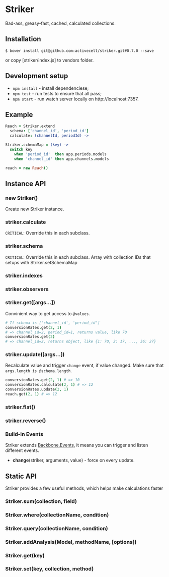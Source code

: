 # Striker

  Bad-ass, greasy-fast, cached, calculated collections.

## Installation

    $ bower install git@github.com:activecell/striker.git#0.7.0 --save

  or copy [striker/index.js] to vendors folder.

## Development setup

  * `npm install` - install dependenciese;
  * `npm test` - run tests to ensure that all pass;
  * `npm start` - run watch server locally on http://localhost:7357.

## Example

```coffee
Reach = Striker.extend
  schema: ['channel_id', 'period_id']
  calculate: (channelId, periodId) ->

Striker.schemaMap = (key) ->
  switch key
    when 'period_id'  then app.periods.models
    when 'channel_id' then app.channels.models

reach = new Reach()
```

## Instance API

### new Striker()

  Create new Striker instance.

### striker.calculate

  `CRITICAL`: Override this in each subclass.

### striker.schema

  `CRITICAL`: Override this in each subclass.
  Array with collection IDs that setups with Striker.setSchemaMap

### striker.indexes

### striker.observers

### striker.get([args...])

  Convinient way to get access to `@values`.

```coffee
# If schema is ['channel_id', 'period_id']
conversionRates.get(2, 1)
# => channel_id=2, period_id=1, returns value, like 70
conversionRates.get(2)
# => channel_id=2, returns object, like {1: 70, 2: 17, ..., 36: 27}
```

### striker.update([args...])

  Recalculate value and trigger `change` event, if value changed.
  Make sure that `args.length is @schema.length`.

```coffee
conversionRates.get(2, 1) # => 10
conversionRates.calculate(2, 1) # => 12
conversionRates.update(2, 1)
reach.get(2, 1) # => 12
```

### striker.flat()

### striker.reverse()

### Build-in Events

  Striker extends [Backbone.Events](http://documentcloud.github.io/backbone/#Events),
  it means you can trigger and listen different events.

  * **change**(striker, arguments, value) - force on every update.

## Static API

  Striker provides a few useful methods, which helps make calculations faster

### Striker.sum(collection, field)

### Striker.where(collectionName, condition)

### Striker.query(collectionName, condition)

### Striker.addAnalysis(Model, methodName, [options])

### Striker.get(key)

### Striker.set(key, collection, method)
